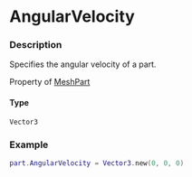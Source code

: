 # AngularVelocity
### Description
Specifies the angular velocity of a part.

Property of [MeshPart](/classes/MeshPart/)

#### Type
`Vector3`

### Example
```lua
part.AngularVelocity = Vector3.new(0, 0, 0)
```
